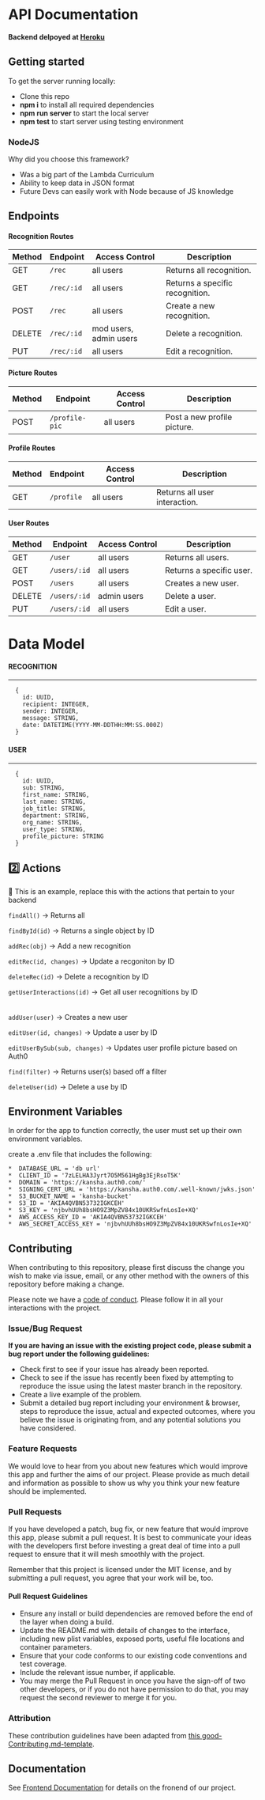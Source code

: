 # API Documentation

#### Backend delpoyed at [Heroku](https://kansha-api.herokuapp.com/) <br>

## Getting started

To get the server running locally:

- Clone this repo
- **npm i** to install all required dependencies
- **npm run server** to start the local server
- **npm test** to start server using testing environment

### NodeJS

Why did you choose this framework?

-    Was a big part of the Lambda Curriculum 
-    Ability to keep data in JSON format
-    Future Devs can easily work with Node because of JS knowledge 

## Endpoints

#### Recognition Routes

| Method | Endpoint                | Access Control | Description                                  |
| ------ | ----------------------- | -------------- | -------------------------------------------- |
| GET    | `/rec` | all users      | Returns all recognition. |
| GET    | `/rec/:id` | all users         | Returns a specific recognition.             |
| POST | `/rec` | all users         | Create a new recognition.                      |
| DELETE | `/rec/:id` | mod users, admin users        | Delete a recognition.                      |
| PUT | `/rec/:id` | all users         | Edit a recognition.                      |

#### Picture Routes

| Method | Endpoint                | Access Control | Description                                  |
| ------ | ----------------------- | -------------- | -------------------------------------------- |
| POST    | `/profile-pic` | all users      | Post a new profile picture. |

#### Profile Routes

| Method | Endpoint                | Access Control | Description                                  |
| ------ | ----------------------- | -------------- | -------------------------------------------- |
| GET    | `/profile` | all users      | Returns all user interaction. |


#### User Routes

| Method | Endpoint                | Access Control      | Description                                        |
| ------ | ----------------------- | ------------------- | -------------------------------------------------- |
| GET    | `/user`        | all users           | Returns all users.               |
| GET    | `/users/:id`    | all users | Returns a specific user.             |
| POST    | `/users`        | all users | Creates a new user.                    |
| DELETE   | `/users/:id` | admin users                | Delete a user. |
| PUT    | `/users/:id`        | all users | Edit a user.                                                    |

# Data Model

#### RECOGNITION

---

```
  {
    id: UUID,
    recipient: INTEGER,
    sender: INTEGER,
    message: STRING,
    date: DATETIME(YYYY-MM-DDTHH:MM:SS.000Z)
  }
```

#### USER

---

```
  {
    id: UUID,
    sub: STRING,
    first_name: STRING,
    last_name: STRING,
    job_title: STRING,
    department: STRING,
    org_name: STRING,
    user_type: STRING,
    profile_picture: STRING
  }
```

## 2️⃣ Actions

🚫 This is an example, replace this with the actions that pertain to your backend

`findAll()` -> Returns all

`findById(id)` -> Returns a single object by ID

`addRec(obj)` -> Add a new recognition

`editRec(id, changes)` -> Update a recgoniton by ID

`deleteRec(id)` -> Delete a recognition by ID

`getUserInteractions(id)` -> Get all user recognitions by ID
<br>
<br>
<br>
`addUser(user)` -> Creates a new user

`editUser(id, changes)` -> Update a user by ID

`editUserBySub(sub, changes)` -> Updates user profile picture based on Auth0

`find(filter)` -> Returns user(s) based off a filter

`deleteUser(id)` -> Delete a use by ID

## Environment Variables

In order for the app to function correctly, the user must set up their own environment variables.

create a .env file that includes the following:
    
    *  DATABASE_URL = 'db url'
    *  CLIENT_ID = '7zLELHA3Jyrt7O5M561HgBg3EjRsoT5K'
    *  DOMAIN = 'https://kansha.auth0.com/'
    *  SIGNING_CERT_URL = 'https://kansha.auth0.com/.well-known/jwks.json'
    *  S3_BUCKET_NAME = 'kansha-bucket'
    *  S3_ID = 'AKIA4QVBN53732IGKCEH'
    *  S3_KEY = 'njbvhUUh8bsHO9Z3MpZV84x10UKRSwfnLosIe+XQ'
    *  AWS_ACCESS_KEY_ID = 'AKIA4QVBN53732IGKCEH'
    *  AWS_SECRET_ACCESS_KEY = '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'

## Contributing

When contributing to this repository, please first discuss the change you wish to make via issue, email, or any other method with the owners of this repository before making a change.

Please note we have a [code of conduct](./code_of_conduct.md). Please follow it in all your interactions with the project.

### Issue/Bug Request

 **If you are having an issue with the existing project code, please submit a bug report under the following guidelines:**
 - Check first to see if your issue has already been reported.
 - Check to see if the issue has recently been fixed by attempting to reproduce the issue using the latest master branch in the repository.
 - Create a live example of the problem.
 - Submit a detailed bug report including your environment & browser, steps to reproduce the issue, actual and expected outcomes,  where you believe the issue is originating from, and any potential solutions you have considered.

### Feature Requests

We would love to hear from you about new features which would improve this app and further the aims of our project. Please provide as much detail and information as possible to show us why you think your new feature should be implemented.

### Pull Requests

If you have developed a patch, bug fix, or new feature that would improve this app, please submit a pull request. It is best to communicate your ideas with the developers first before investing a great deal of time into a pull request to ensure that it will mesh smoothly with the project.

Remember that this project is licensed under the MIT license, and by submitting a pull request, you agree that your work will be, too.

#### Pull Request Guidelines

- Ensure any install or build dependencies are removed before the end of the layer when doing a build.
- Update the README.md with details of changes to the interface, including new plist variables, exposed ports, useful file locations and container parameters.
- Ensure that your code conforms to our existing code conventions and test coverage.
- Include the relevant issue number, if applicable.
- You may merge the Pull Request in once you have the sign-off of two other developers, or if you do not have permission to do that, you may request the second reviewer to merge it for you.

### Attribution

These contribution guidelines have been adapted from [this good-Contributing.md-template](https://gist.github.com/PurpleBooth/b24679402957c63ec426).

## Documentation

See [Frontend Documentation](https://github.com/Lambda-School-Labs/kansha-fe/blob/master/README.md) for details on the fronend of our project.
